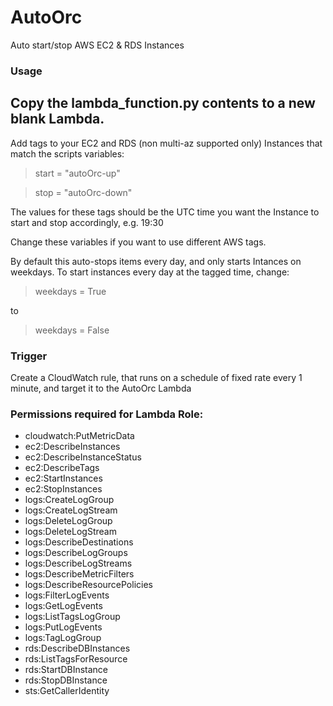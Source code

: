 # AutoOrc
Auto start/stop AWS EC2 &amp; RDS Instances

### Usage
## Copy the lambda_function.py contents to a new blank Lambda.
Add tags to your EC2 and RDS (non multi-az supported only) Instances that match the scripts variables:

>start = "autoOrc-up"

>stop = "autoOrc-down"

The values for these tags should be the UTC time you want the Instance to start and stop accordingly, e.g. 19:30

Change these variables if you want to use different AWS tags.

By default this auto-stops items every day, and only starts Intances on weekdays. To start instances every day at the tagged time, change:

>weekdays = True

to

>weekdays = False


### Trigger
Create a CloudWatch rule, that runs on a schedule of fixed rate every 1 minute, and target it to the AutoOrc Lambda

### Permissions required for Lambda Role:
* cloudwatch:PutMetricData
* ec2:DescribeInstances
* ec2:DescribeInstanceStatus
* ec2:DescribeTags
* ec2:StartInstances
* ec2:StopInstances
* logs:CreateLogGroup
* logs:CreateLogStream
* logs:DeleteLogGroup
* logs:DeleteLogStream
* logs:DescribeDestinations
* logs:DescribeLogGroups
* logs:DescribeLogStreams
* logs:DescribeMetricFilters
* logs:DescribeResourcePolicies
* logs:FilterLogEvents
* logs:GetLogEvents
* logs:ListTagsLogGroup
* logs:PutLogEvents
* logs:TagLogGroup
* rds:DescribeDBInstances
* rds:ListTagsForResource
* rds:StartDBInstance
* rds:StopDBInstance
* sts:GetCallerIdentity
